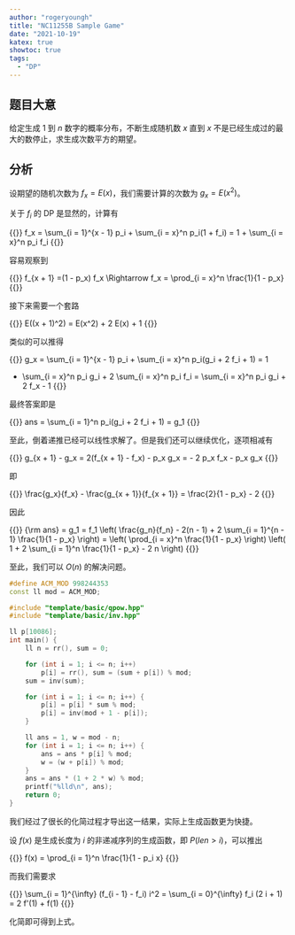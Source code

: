```yaml
---
author: "rogeryoungh"
title: "NC11255B Sample Game"
date: "2021-10-19"
katex: true
showtoc: true
tags: 
  - "DP"
---
```


## 题目大意

给定生成 $1$ 到 $n$ 数字的概率分布，不断生成随机数 $x$ 直到 $x$ 不是已经生成过的最大的数停止，求生成次数平方的期望。

## 分析


设期望的随机次数为 $f_x = E(x)$，我们需要计算的次数为
$g_x = E(x^2)$。

关于 $f_i$ 的 DP 是显然的，计算有

{{<display-math>}}
f_x = \sum_{i = 1}^{x - 1} p_i + \sum_{i = x}^n p_i(1 + f_i)
= 1 + \sum_{i = x}^n p_i f_i
{{</display-math>}}

容易观察到

{{<display-math>}}
f_{x + 1} =(1 - p_x) f_x \Rightarrow f_x = \prod_{i = x}^n \frac{1}{1 - p_x}
{{</display-math>}}

接下来需要一个套路

{{<display-math>}}
E((x + 1)^2) = E(x^2) + 2 E(x) + 1
{{</display-math>}}

类似的可以推得

{{<display-math>}}
g_x = \sum_{i = 1}^{x - 1} p_i + \sum_{i = x}^n p_i(g_i + 2 f_i + 1)  = 1
   + \sum_{i = x}^n p_i g_i + 2 \sum_{i = x}^n p_i f_i = \sum_{i = x}^n p_i
   g_i + 2 f_x - 1
{{</display-math>}}

最终答案即是

{{<display-math>}}
ans = \sum_{i = 1}^n p_i(g_i + 2 f_i + 1)  = g_1
{{</display-math>}}

至此，倒着递推已经可以线性求解了。但是我们还可以继续优化，逐项相减有

{{<display-math>}}
g_{x + 1} - g_x = 2(f_{x + 1} - f_x) - p_x g_x = - 2 p_x f_x - p_x g_x
{{</display-math>}}

即

{{<display-math>}}
\frac{g_x}{f_x} - \frac{g_{x + 1}}{f_{x + 1}} = \frac{2}{1 - p_x} - 2
{{</display-math>}}

因此

{{<display-math>}}
{\rm ans} = g_1 = f_1 \left( \frac{g_n}{f_n} - 2(n - 1) + 2 \sum_{i =
   1}^{n - 1} \frac{1}{1 - p_x} \right) = \left( \prod_{i = x}^n \frac{1}{1 -
   p_x} \right) \left( 1 + 2 \sum_{i = 1}^n \frac{1}{1 - p_x} - 2 n \right)
{{</display-math>}}

至此，我们可以 $O(n)$ 的解决问题。

```cpp
#define ACM_MOD 998244353
const ll mod = ACM_MOD;

#include "template/basic/qpow.hpp"
#include "template/basic/inv.hpp"

ll p[10086];
int main() {
    ll n = rr(), sum = 0;

    for (int i = 1; i <= n; i++)
        p[i] = rr(), sum = (sum + p[i]) % mod;
    sum = inv(sum);

    for (int i = 1; i <= n; i++) {
        p[i] = p[i] * sum % mod;
        p[i] = inv(mod + 1 - p[i]);
    }

    ll ans = 1, w = mod - n;
    for (int i = 1; i <= n; i++) {
        ans = ans * p[i] % mod;
        w = (w + p[i]) % mod;
    }
    ans = ans * (1 + 2 * w) % mod;
    printf("%lld\n", ans);
    return 0;
}
```

我们经过了很长的化简过程才导出这一结果，实际上生成函数更为快捷。

设 $f(x)$ 是生成长度为 $i$ 的非递减序列的生成函数，即 $P(len > i)$，可以推出

{{<display-math>}}
f(x) = \prod_{i = 1}^n \frac{1}{1 - p_i x}
{{</display-math>}}

而我们需要求

{{<display-math>}}
\sum_{i = 1}^{\infty} (f_{i - 1} - f_i) i^2 = \sum_{i = 0}^{\infty} f_i (2 i + 1) = 2 f'(1) + f(1)
{{</display-math>}}

化简即可得到上式。

